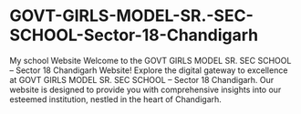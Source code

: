 # GOVT-GIRLS-MODEL-SR.-SEC-SCHOOL-Sector-18-Chandigarh
My school Website 
Welcome to the GOVT GIRLS MODEL SR. SEC SCHOOL – Sector 18 Chandigarh Website!
Explore the digital gateway to excellence at GOVT GIRLS MODEL SR. SEC SCHOOL – Sector 18 Chandigarh. Our website is designed to provide you with comprehensive insights into our esteemed institution, nestled in the heart of Chandigarh.
